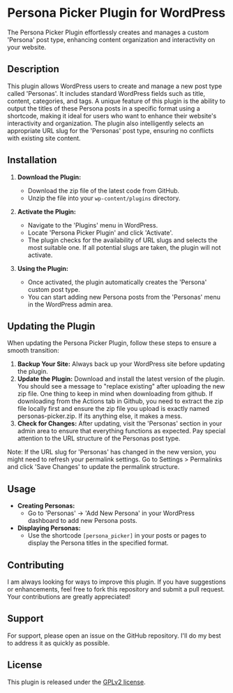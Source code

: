 # Persona Picker Plugin for WordPress

The Persona Picker Plugin effortlessly creates and manages a custom 'Persona' post type, enhancing content organization and interactivity on your website.

## Description

This plugin allows WordPress users to create and manage a new post type called 'Personas'. It includes standard WordPress fields such as title, content, categories, and tags. A unique feature of this plugin is the ability to output the titles of these Persona posts in a specific format using a shortcode, making it ideal for users who want to enhance their website's interactivity and organization. The plugin also intelligently selects an appropriate URL slug for the 'Personas' post type, ensuring no conflicts with existing site content.

## Installation

1. **Download the Plugin:**
   - Download the zip file of the latest code from GitHub.
   - Unzip the file into your `wp-content/plugins` directory.

2. **Activate the Plugin:**
   - Navigate to the 'Plugins' menu in WordPress.
   - Locate 'Persona Picker Plugin' and click 'Activate'.
   - The plugin checks for the availability of URL slugs and selects the most suitable one. If all potential slugs are taken, the plugin will not activate.

3. **Using the Plugin:**
   - Once activated, the plugin automatically creates the 'Persona' custom post type.
   - You can start adding new Persona posts from the 'Personas' menu in the WordPress admin area.

## Updating the Plugin

When updating the Persona Picker Plugin, follow these steps to ensure a smooth transition:

1. **Backup Your Site:** Always back up your WordPress site before updating the plugin.
2. **Update the Plugin:** Download and install the latest version of the plugin. You should see a message to "replace existing" after uploading the new zip file. One thing to keep in mind when downloading from github. If downloading from the Actions tab in Github, you need to extract the zip file locally first and ensure the zip file you upload is exactly named personas-picker.zip. If its anything else, it makes a mess. 
3. **Check for Changes:** After updating, visit the 'Personas' section in your admin area to ensure that everything functions as expected. Pay special attention to the URL structure of the Personas post type.

Note: If the URL slug for 'Personas' has changed in the new version, you might need to refresh your permalink settings. Go to Settings > Permalinks and click 'Save Changes' to update the permalink structure.

## Usage

- **Creating Personas:**
  - Go to 'Personas' -> 'Add New Persona' in your WordPress dashboard to add new Persona posts.
- **Displaying Personas:**
  - Use the shortcode `[persona_picker]` in your posts or pages to display the Persona titles in the specified format.

## Contributing

I am always looking for ways to improve this plugin. If you have suggestions or enhancements, feel free to fork this repository and submit a pull request. Your contributions are greatly appreciated!

## Support

For support, please open an issue on the GitHub repository. I'll do my best to address it as quickly as possible.

## License

This plugin is released under the [GPLv2 license](https://www.gnu.org/licenses/gpl-2.0.html).

